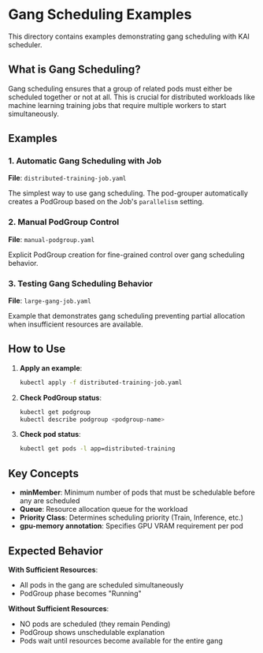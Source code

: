 # Gang Scheduling Examples

This directory contains examples demonstrating gang scheduling with KAI scheduler.

## What is Gang Scheduling?

Gang scheduling ensures that a group of related pods must either be scheduled together or not at all. This is crucial for distributed workloads like machine learning training jobs that require multiple workers to start simultaneously.

## Examples

### 1. Automatic Gang Scheduling with Job
**File**: `distributed-training-job.yaml`

The simplest way to use gang scheduling. The pod-grouper automatically creates a PodGroup based on the Job's `parallelism` setting.

### 2. Manual PodGroup Control
**File**: `manual-podgroup.yaml`

Explicit PodGroup creation for fine-grained control over gang scheduling behavior.

### 3. Testing Gang Scheduling Behavior
**File**: `large-gang-job.yaml`

Example that demonstrates gang scheduling preventing partial allocation when insufficient resources are available.

## How to Use

1. **Apply an example**:
   ```bash
   kubectl apply -f distributed-training-job.yaml
   ```

2. **Check PodGroup status**:
   ```bash
   kubectl get podgroup
   kubectl describe podgroup <podgroup-name>
   ```

3. **Check pod status**:
   ```bash
   kubectl get pods -l app=distributed-training
   ```

## Key Concepts

- **minMember**: Minimum number of pods that must be schedulable before any are scheduled
- **Queue**: Resource allocation queue for the workload
- **Priority Class**: Determines scheduling priority (Train, Inference, etc.)
- **gpu-memory annotation**: Specifies GPU VRAM requirement per pod

## Expected Behavior

**With Sufficient Resources**:
- All pods in the gang are scheduled simultaneously
- PodGroup phase becomes "Running"

**Without Sufficient Resources**:
- NO pods are scheduled (they remain Pending)
- PodGroup shows unschedulable explanation
- Pods wait until resources become available for the entire gang
